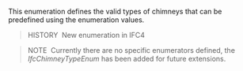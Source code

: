 ﻿This enumeration defines the valid types of chimneys that can be predefined using the enumeration values.

> HISTORY&nbsp; New enumeration in IFC4

> NOTE&nbsp; Currently there are no specific enumerators defined, the _IfcChimneyTypeEnum_ has been added for future extensions.
